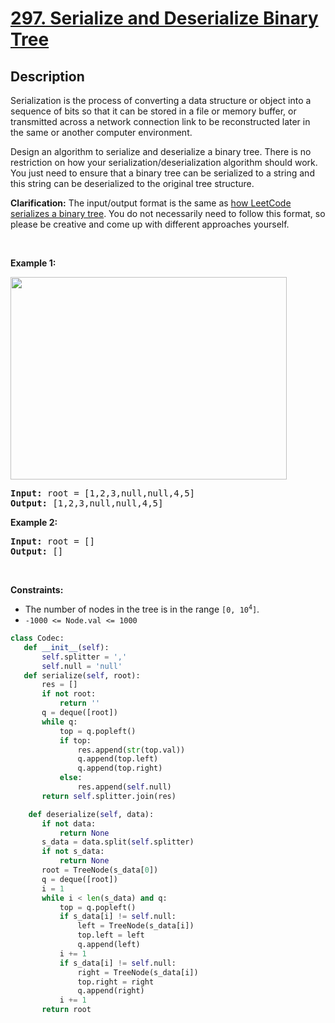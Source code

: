 # [297. Serialize and Deserialize Binary Tree](https://leetcode.com/problems/serialize-and-deserialize-binary-tree)


## Description

<!-- description:start -->

<p>Serialization is the process of converting a data structure or object into a sequence of bits so that it can be stored in a file or memory buffer, or transmitted across a network connection link to be reconstructed later in the same or another computer environment.</p>

<p>Design an algorithm to serialize and deserialize a binary tree. There is no restriction on how your serialization/deserialization algorithm should work. You just need to ensure that a binary tree can be serialized to a string and this string can be deserialized to the original tree structure.</p>

<p><strong>Clarification:</strong> The input/output format is the same as <a href="https://support.leetcode.com/hc/en-us/articles/32442719377939-How-to-create-test-cases-on-LeetCode#h_01J5EGREAW3NAEJ14XC07GRW1A" target="_blank">how LeetCode serializes a binary tree</a>. You do not necessarily need to follow this format, so please be creative and come up with different approaches yourself.</p>

<p>&nbsp;</p>
<p><strong class="example">Example 1:</strong></p>
<img alt="" src="https://fastly.jsdelivr.net/gh/doocs/leetcode@main/solution/0200-0299/0297.Serialize%20and%20Deserialize%20Binary%20Tree/images/serdeser.jpg" style="width: 442px; height: 324px;" />
<pre>
<strong>Input:</strong> root = [1,2,3,null,null,4,5]
<strong>Output:</strong> [1,2,3,null,null,4,5]
</pre>

<p><strong class="example">Example 2:</strong></p>

<pre>
<strong>Input:</strong> root = []
<strong>Output:</strong> []
</pre>

<p>&nbsp;</p>
<p><strong>Constraints:</strong></p>

<ul>
	<li>The number of nodes in the tree is in the range <code>[0, 10<sup>4</sup>]</code>.</li>
	<li><code>-1000 &lt;= Node.val &lt;= 1000</code></li>
</ul>

```python
class Codec:
   def __init__(self):
       self.splitter = ','
       self.null = 'null'
   def serialize(self, root):
       res = []
       if not root:
           return ''
       q = deque([root])
       while q:
           top = q.popleft()
           if top:
               res.append(str(top.val))
               q.append(top.left)
               q.append(top.right)
           else:
               res.append(self.null)
       return self.splitter.join(res)

    def deserialize(self, data):
       if not data:
           return None
       s_data = data.split(self.splitter)
       if not s_data:
           return None
       root = TreeNode(s_data[0])
       q = deque([root])
       i = 1
       while i < len(s_data) and q:
           top = q.popleft()
           if s_data[i] != self.null:
               left = TreeNode(s_data[i])
               top.left = left
               q.append(left)
           i += 1
           if s_data[i] != self.null:
               right = TreeNode(s_data[i])
               top.right = right
               q.append(right)
           i += 1
       return root
```

